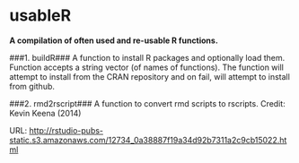 # usableR
**A compilation of often used and re-usable R functions.**


###1. buildR###
A function to install R packages and optionally load them.
Function accepts a string vector (of names of functions).
The function will attempt to install from the CRAN repository and on fail, will attempt to install from github.

###2. rmd2rscript###
A function to convert rmd scripts to rscripts.
Credit: Kevin Keena (2014)

URL:    http://rstudio-pubs-static.s3.amazonaws.com/12734_0a38887f19a34d92b7311a2c9cb15022.html
